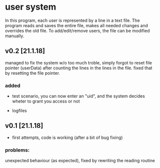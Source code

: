 # user system
In this program, each user is represented by a line in a text file.
The program reads and saves the entire file, makes all needed changes and overrides the old file. To add/edit/remove users, the file can be modified manually.

## v0.2 [21.1.18]
managed to fix the system w/o too much troble, simply forgot to reset file
pointer (userData) after counting the lines in the lines in the file. fixed
that by resetting the file pointer.

### added
* test scenario, you can now enter an "uid", and the system decides
wheter to grant you access or not

* logfiles

## v0.1 [21.1.18]
* first attempts, code is working (after a bit of bug fixing)

### problems:
unexpected behaviour (as expected), fixed by rewriting the reading routine
